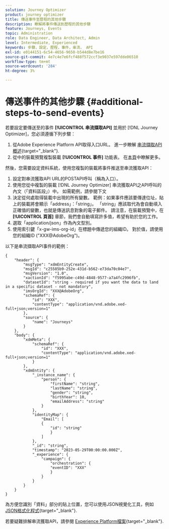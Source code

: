 ```yaml
---
solution: Journey Optimizer
product: journey optimizer
title: 傳送事件至歷程的其他步驟
description: 瞭解將事件傳送到歷程的其他步驟
feature: Journeys, Events
topic: Administration
role: Data Engineer, Data Architect, Admin
level: Intermediate, Experienced
keywords: 步驟，設定，歷程，事件，串流， API
exl-id: e0144151-6c54-4656-9650-b544d8e7be16
source-git-commit: 4e7c4e7e6fcf488f572ccf3e9037e597dde06510
workflow-type: tm+mt
source-wordcount: '284'
ht-degree: 3%

---
```


# 傳送事件的其他步驟 {#additional-steps-to-send-events}

若要設定要傳送至的事件 **[!UICONTROL 串流擷取API]** 並用於 [!DNL Journey Optimizer]，您必須遵循下列步驟：

1. 從Adobe Experience Platform API取得入口URL。 進一步瞭解 [串流擷取API概述](https://experienceleague.adobe.com/docs/experience-platform/ingestion/streaming/overview.html?lang=zh-Hant){target="_blank"}.
1. 從中的裝載預覽複製裝載 **[!UICONTROL 事件]** 功能表。 在[本頁](../event/about-creating.md#define-the-payload-fields)中瞭解更多。

然後，您需要設定資料系統，使用您複製的裝載將事件推送至串流獲取API：

1. 設定對串流獲取API URL的POSTAPI呼叫（稱為入口）。
1. 使用您從中複製的裝載 [!DNL Journey Optimizer] 串流獲取API之API呼叫的內文（「資料區段」）中。 如需範例，請參閱下文
1. 決定從何處取得裝載中出現的所有變數。 範例：如果事件應該要傳達位址，貼上的裝載將會顯示「address」：「string」。 「string」應該取代為會自動填入正確值的變數，也就是傳送訊息對象的電子郵件。 請注意，在裝載預覽中，在 **[!UICONTROL 頁首]** 章節，我們會自動填寫許多值，希望有助於您的工作。
1. 選取「application/json」作為內文型別。
1. 使用索引鍵「x-gw-ims-org-id」在標題中傳遞您的組織ID。 對於值，請使用您的組織ID (&quot;XXX@AdobeOrg&quot;)。

以下是串流擷取API事件的範例：

```
{
    "header": {
        "msgType": "xdmEntityCreate",
        "msgId": "c25585b9-252e-431d-b562-e73da70c04e7",
        "msgVersion": "1.0",
        "xactionId": "f5995abe-c49d-4848-9577-a7a4fc2996fb",
        "datasetId": "string - required if you want the data to land in a specific dataset - not mandatory",
        "imsOrgId": "XXX@AdobeOrg",
        "schemaRef": {
            "id": "XXX",
            "contentType": "application/vnd.adobe.xed-full+json;version=1"
        },
        "source": {
            "name": "Journeys"
        }
    },
    "body": {
        "xdmMeta": {
            "schemaRef": {
                "id": "XXX",
                "contentType": "application/vnd.adobe.xed-full+json;version=1"
            }
        },
        "xdmEntity": {
            "_instance_name": {
                "person": {
                    "firstName": "string",
                    "lastName": "string",
                    "gender": "string",
                    "birthYear": 10,
                    "emailAddress": "string"
                }
            },
            "identityMap": {
                "Email": [
                {
                    "id": "string"
                    }
                ]
            },
            "_id": "string",
            "timestamp": "2023-05-29T00:00:00.000Z",
            "_experience": {
                "campaign": {
                    "orchestration": {
                    "eventID": "XXX"
                    }
                }
            }
        }
    }
}
```

為方便您識別「資料」部分的貼上位置，您可以使用JSON視覺化工具，例如 [JSON格式化程式](https://jsonformatter.curiousconcept.com){target="_blank"}.

若要疑難排解串流獲取API，請參閱 [Experience Platform檔案](https://experienceleague.adobe.com/docs/experience-platform/ingestion/streaming/troubleshooting.html){target="_blank"}.
